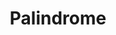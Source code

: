 ---
layout: posts_by_category
categories: palindrome
title: Palindrome
permalink: /category/palindrome
---
